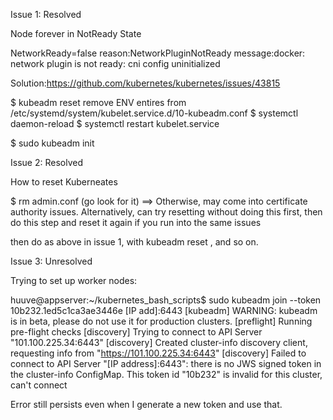 Issue 1: Resolved

Node forever in NotReady State

NetworkReady=false reason:NetworkPluginNotReady message:docker: network plugin is not ready: cni config uninitialized

Solution:https://github.com/kubernetes/kubernetes/issues/43815

$ kubeadm reset
remove ENV entires from /etc/systemd/system/kubelet.service.d/10-kubeadm.conf
$ systemctl daemon-reload
$ systemctl restart kubelet.service

$ sudo kubeadm init

Issue 2: Resolved

How to reset Kuberneates

$ rm admin.conf (go look for it)
==> Otherwise, may come into certificate authority issues. Alternatively, can try resetting without doing this first, then do this step and reset it again if you run into the same issues

then do as above in issue 1, with kubeadm reset , and so on.


Issue 3: Unresolved

Trying to set up worker nodes:

huuve@appserver:~/kubernetes_bash_scripts$ sudo kubeadm join --token 10b232.1ed5c1ca3ae3446e [IP add]:6443
[kubeadm] WARNING: kubeadm is in beta, please do not use it for production clusters.
[preflight] Running pre-flight checks
[discovery] Trying to connect to API Server "101.100.225.34:6443"
[discovery] Created cluster-info discovery client, requesting info from "https://101.100.225.34:6443"
[discovery] Failed to connect to API Server "[IP address]:6443": there is no JWS signed token in the cluster-info ConfigMap. This token id "10b232" is invalid for this cluster, can't connect

Error still persists even when I generate a new token and use that.
